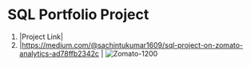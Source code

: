 # SQL Portfolio Project

1. |Project Link| 
2. |https://medium.com/@sachintukumar1609/sql-project-on-zomato-analytics-ad78ffb2342c | 
![Zomato-1200](https://user-images.githubusercontent.com/103982094/213903540-d4fb743a-fb9c-4c06-821f-536f381002bb.jpg)
